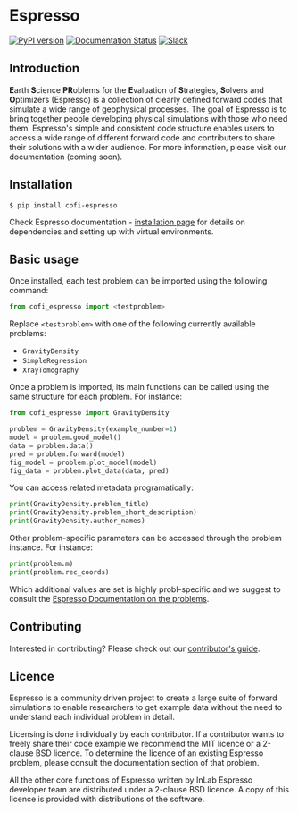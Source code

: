 # Espresso

[![PyPI version](https://img.shields.io/pypi/v/cofi-espresso?logo=pypi&style=flat-square&color=bde0fe)](https://pypi.org/project/cofi-espresso/)
[![Documentation Status](https://img.shields.io/readthedocs/cofi-espresso?logo=readthedocs&style=flat-square&color=faedcd)](https://cofi-espresso.readthedocs.io/en/latest/?badge=latest)
[![Slack](https://img.shields.io/badge/Slack-inlab-4A154B?logo=slack&style=flat-square&color=cdb4db)](https://join.slack.com/t/inlab-community/shared_invite/zt-1ejny069z-v5ZyvP2tDjBR42OAu~TkHg)

## Introduction

**E**arth **S**cience **PR**oblems for the **E**valuation of **S**trategies, 
**S**olvers and **O**ptimizers (Espresso) is a collection of clearly defined forward 
codes that simulate a wide range of geophysical processes. The goal of Espresso is to 
bring together people developing physical simulations with those who need them. 
Espresso's simple and consistent code structure enables users to access a wide range 
of different forward code and contributers to share their solutions with a wider 
audience. For more information, please visit our documentation (coming soon).


## Installation

```console
$ pip install cofi-espresso
```

Check Espresso documentation - 
[installation page](https://cofi-espresso.readthedocs.io/en/latest/installation.html) 
for details on dependencies and setting up with virtual environments.

## Basic usage

Once installed, each test problem can be imported using the following command:

```python
from cofi_espresso import <testproblem>
```

Replace ``<testproblem>`` with one of the following currently available problems:

- `GravityDensity`
- `SimpleRegression`
- `XrayTomography`

Once a problem is imported, its main functions can be called using the same 
structure for each problem. For instance:

```python
from cofi_espresso import GravityDensity

problem = GravityDensity(example_number=1)
model = problem.good_model()
data = problem.data()
pred = problem.forward(model)
fig_model = problem.plot_model(model)
fig_data = problem.plot_data(data, pred)
```

You can access related metadata programatically:

```python
print(GravityDensity.problem_title)
print(GravityDensity.problem_short_description)
print(GravityDensity.author_names)
```

Other problem-specific parameters can be accessed through the problem instance. For instance:

```python
print(problem.m)
print(problem.rec_coords)
```

Which additional values are set is highly probl-specific and we suggest to 
consult the 
[Espresso Documentation on the problems](https://cofi-espresso.readthedocs.io/en/latest/user_guide/contrib/index.html).


## Contributing

Interested in contributing? Please check out our [contributor's guide](https://cofi-espresso.readthedocs.io/en/latest/contributor_guide/ways.html).


## Licence

Espresso is a community driven project to create a large suite of forward
simulations to enable researchers to get example data without the need to 
understand each individual problem in detail.

Licensing is done individually by each contributor. If a contributor wants to freely share their code example we recommend the MIT licence or a 
2-clause BSD licence. To determine the licence of an existing Espresso
problem, please consult the documentation section of that problem.

All the other core functions of Espresso written by InLab Espresso developer
team are distributed under a 2-clause BSD licence. A copy of this licence is
provided with distributions of the software.

